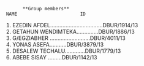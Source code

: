            **Group members**
     NAME                       ID

1. EZEDIN AFDEL……………………….......DBUR/1914/13
2. GETAHUN WENDIMTEKA......……..DBUR/1886/13
3. G/EGZIABHER .........……………..DBUR/4011/13
4. YONAS ASEFA...........DBUR/3879/13
5. DESALEW TECHALU.............DBUR/1779/13
6. ABEBE SISAY .........DBUR/1142/13
